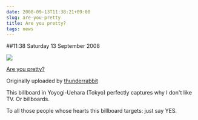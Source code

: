 ```yaml
---
date: 2008-09-13T11:38:21+09:00
slug: are-you-pretty
title: Are you pretty?
tags: news
---
```


##11:38 Saturday 13 September 2008


[![](http://farm3.static.flickr.com/2007/2852452256_bde00a53e1.jpg)](http://www.flickr.com/photos/thunderrabbit/2852452256/)
  


[Are you pretty?](http://www.flickr.com/photos/thunderrabbit/2852452256/)
  

Originally uploaded by [thunderrabbit](http://www.flickr.com/people/thunderrabbit/)




This billboard in Yoyogi-Uehara (Tokyo) perfectly captures why I don't like TV.  Or billboards.  

  

To all those people whose hearts this billboard targets: just say YES.
  

